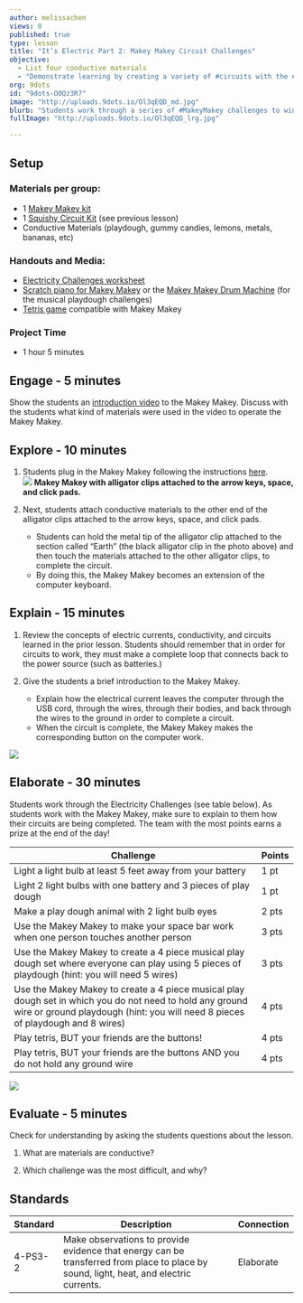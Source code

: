 ```yaml
---
author: melissachen
views: 0
published: true
type: lesson
title: "It’s Electric Part 2: Makey Makey Circuit Challenges"
objective: 
  - List four conductive materials
  - "Demonstrate learning by creating a variety of #circuits with the #MakeyMakey"
org: 9dots
id: "9dots-OOQz3R7"
image: "http://uploads.9dots.io/Ol3qEQD_md.jpg"
blurb: "Students work through a series of #MakeyMakey challenges to win points for their team."
fullImage: "http://uploads.9dots.io/Ol3qEQD_lrg.jpg"

---
```


## Setup
### Materials per group:

 - 1 [Makey Makey kit](http://www.makeymakey.com/) 
 - 1 [Squishy Circuit Kit](http://squishycircuitsstore.com/kits.html) (see previous lesson)
 - Conductive Materials (playdough, gummy candies, lemons, metals, bananas, etc)

### Handouts and Media:

 - [Electricity Challenges worksheet](http://9-dots.org/wp-uploads/2013/02/Electricity-Challenge.docx)
 - [Scratch piano for Makey Makey](http://scratch.mit.edu/projects/2543877/) or the [Makey Makey Drum Machine](http://www.makeymakey.com/howto.php) (for the musical playdough challenges)
 - [Tetris game](http://www.freetetris.org/game.php) compatible with Makey Makey

### Project Time

- 1 hour 5 minutes

## Engage - 5 minutes
Show the students an [introduction video](https://www.youtube.com/watch?v=rfQqh7iCcOU) to the Makey Makey. Discuss with the students what kind of materials were used in the video to operate the Makey Makey.

## Explore - 10 minutes

1. Students plug in the Makey Makey following the instructions [here](http://www.makeymakey.com/howto.php).  
![](http://uploads.9dots.io/OOtMUfp_md.jpg) 
**Makey Makey with alligator clips attached to the arrow keys, space, and click pads.**

2. Next, students attach conductive materials to the other end of the alligator clips attached to the arrow keys, space, and click pads.  
	- Students can hold the metal tip of the alligator clip attached to the section called “Earth” (the black alligator clip in the photo above) and then touch the materials attached to the other alligator clips, to complete the circuit.  
    - By doing this, the Makey Makey becomes an extension of the computer keyboard.

## Explain - 15 minutes

1. Review the concepts of electric currents, conductivity, and circuits learned in the prior lesson. Students should remember that in order for circuits to work, they must make a complete loop that connects back to the power source (such as batteries.) 

2. Give the students a brief introduction to the Makey Makey.
	- Explain how the electrical current leaves the computer through the USB cord, through the wires, through their bodies, and back through the wires to the ground in order to complete a circuit.  
    - When the circuit is complete, the Makey Makey makes the corresponding button on the computer work.

![](http://uploads.9dots.io/OOtM1kf_md.jpg) 

## Elaborate - 30 minutes
Students work through the Electricity Challenges (see table below).  As students work with the Makey Makey, make sure to explain to them how their circuits are being completed. The team with the most points earns a prize at the end of the day!


Challenge | Points
--- | --- 
Light a light bulb at least 5 feet away from your battery | 1 pt 
Light 2 light bulbs with one battery and 3 pieces of play dough | 1 pt 
Make a play dough animal with 2 light bulb eyes | 2 pts 
Use the Makey Makey to make your space bar work when one person touches another person | 3 pts 
Use the Makey Makey to create a 4 piece musical play dough set where everyone can play using 5 pieces of playdough (hint: you will need 5 wires) | 3 pts 
Use the Makey Makey to create a 4 piece musical play dough set in which you do not need to hold any ground wire or ground playdough (hint: you will need 8 pieces of playdough and 8 wires) | 4 pts 
Play tetris, BUT your friends are the buttons! | 4 pts 
Play tetris, BUT your friends are the buttons AND you do not hold any ground wire | 4 pts 

![](http://uploads.9dots.io/OOtYsw5_md.jpg) 

## Evaluate - 5 minutes
Check for understanding by asking the students questions about the lesson.

1. What are materials are conductive?

2. Which challenge was the most difficult, and why?

## Standards

Standard | Description | Connection
--- | --- | ---
4-PS3-2 | Make observations to provide evidence that energy can be transferred from place to place by sound, light, heat, and electric currents. | Elaborate
